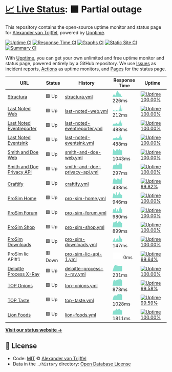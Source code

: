 # [📈 Live Status](https://structura.ws): <!--live status--> **🟧 Partial outage**

This repository contains the open-source uptime monitor and status page for [Alexander van Trijffel](https://structura.ws), powered by [Upptime](https://github.com/upptime/upptime).

[![Uptime CI](https://github.com/koj-co/upptime/workflows/Uptime%20CI/badge.svg)](https://github.com/koj-co/upptime/actions?query=workflow%3A%22Uptime+CI%22)
[![Response Time CI](https://github.com/koj-co/upptime/workflows/Response%20Time%20CI/badge.svg)](https://github.com/koj-co/upptime/actions?query=workflow%3A%22Response+Time+CI%22)
[![Graphs CI](https://github.com/koj-co/upptime/workflows/Graphs%20CI/badge.svg)](https://github.com/koj-co/upptime/actions?query=workflow%3A%22Graphs+CI%22)
[![Static Site CI](https://github.com/koj-co/upptime/workflows/Static%20Site%20CI/badge.svg)](https://github.com/koj-co/upptime/actions?query=workflow%3A%22Static+Site+CI%22)
[![Summary CI](https://github.com/koj-co/upptime/workflows/Summary%20CI/badge.svg)](https://github.com/koj-co/upptime/actions?query=workflow%3A%22Summary+CI%22)

With [Upptime](https://upptime.js.org), you can get your own unlimited and free uptime monitor and status page, powered entirely by a GitHub repository. We use [Issues](https://github.com/alexandervantrijffel/upptimemonitoring/issues) as incident reports, [Actions](https://github.com/alexandervantrijffel/upptimemonitoring/actions) as uptime monitors, and [Pages](https://structura.ws) for the status page.

<!--start: status pages-->
<!-- This summary is generated by Upptime (https://github.com/upptime/upptime) -->
<!-- Do not edit this manually, your changes will be overwritten -->

| URL                                                                                 | Status  | History                                                                                                                                         | Response Time                                                                                  | Uptime                                                                                                                                                                                                                                                                                           |
| ----------------------------------------------------------------------------------- | ------- | ----------------------------------------------------------------------------------------------------------------------------------------------- | ---------------------------------------------------------------------------------------------- | ------------------------------------------------------------------------------------------------------------------------------------------------------------------------------------------------------------------------------------------------------------------------------------------------ |
| [Structura](https://structura.ws)                                                   | 🟩 Up   | [structura.yml](https://github.com/alexandervantrijffel/upptimemonitoring/commits/master/history/structura.yml)                                 | <img alt="Response time graph" src="./graphs/structura.png" height="20"> 226ms                 | [![Uptime 100.00%](https://img.shields.io/endpoint?url=https%3A%2F%2Fraw.githubusercontent.com%2Falexandervantrijffel%2Fupptimemonitoring%2Fmaster%2Fapi%2Fstructura%2Fuptime.json)](https://alexandervantrijffel.github.io/upptimemonitoring/history/structura)                                 |
| [Last Noted Web](https://lastnoted.com)                                             | 🟩 Up   | [last-noted-web.yml](https://github.com/alexandervantrijffel/upptimemonitoring/commits/master/history/last-noted-web.yml)                       | <img alt="Response time graph" src="./graphs/last-noted-web.png" height="20"> 212ms            | [![Uptime 100.00%](https://img.shields.io/endpoint?url=https%3A%2F%2Fraw.githubusercontent.com%2Falexandervantrijffel%2Fupptimemonitoring%2Fmaster%2Fapi%2Flast-noted-web%2Fuptime.json)](https://alexandervantrijffel.github.io/upptimemonitoring/history/last-noted-web)                       |
| [Last Noted Eventreporter](https://lastnoted.com/eventreporter)                     | 🟩 Up   | [last-noted-eventreporter.yml](https://github.com/alexandervantrijffel/upptimemonitoring/commits/master/history/last-noted-eventreporter.yml)   | <img alt="Response time graph" src="./graphs/last-noted-eventreporter.png" height="20"> 488ms  | [![Uptime 100.00%](https://img.shields.io/endpoint?url=https%3A%2F%2Fraw.githubusercontent.com%2Falexandervantrijffel%2Fupptimemonitoring%2Fmaster%2Fapi%2Flast-noted-eventreporter%2Fuptime.json)](https://alexandervantrijffel.github.io/upptimemonitoring/history/last-noted-eventreporter)   |
| [Last Noted Eventsink](https://lastnoted.com/eventsink)                             | 🟩 Up   | [last-noted-eventsink.yml](https://github.com/alexandervantrijffel/upptimemonitoring/commits/master/history/last-noted-eventsink.yml)           | <img alt="Response time graph" src="./graphs/last-noted-eventsink.png" height="20"> 488ms      | [![Uptime 100.00%](https://img.shields.io/endpoint?url=https%3A%2F%2Fraw.githubusercontent.com%2Falexandervantrijffel%2Fupptimemonitoring%2Fmaster%2Fapi%2Flast-noted-eventsink%2Fuptime.json)](https://alexandervantrijffel.github.io/upptimemonitoring/history/last-noted-eventsink)           |
| [Smith and Doe Web](https://www.smithanddoe.com)                                    | 🟩 Up   | [smith-and-doe-web.yml](https://github.com/alexandervantrijffel/upptimemonitoring/commits/master/history/smith-and-doe-web.yml)                 | <img alt="Response time graph" src="./graphs/smith-and-doe-web.png" height="20"> 1043ms        | [![Uptime 100.00%](https://img.shields.io/endpoint?url=https%3A%2F%2Fraw.githubusercontent.com%2Falexandervantrijffel%2Fupptimemonitoring%2Fmaster%2Fapi%2Fsmith-and-doe-web%2Fuptime.json)](https://alexandervantrijffel.github.io/upptimemonitoring/history/smith-and-doe-web)                 |
| [Smith and Doe Privacy API](https://www.smithanddoe.com/privacy/API/QuickScanModel) | 🟩 Up   | [smith-and-doe-privacy-api.yml](https://github.com/alexandervantrijffel/upptimemonitoring/commits/master/history/smith-and-doe-privacy-api.yml) | <img alt="Response time graph" src="./graphs/smith-and-doe-privacy-api.png" height="20"> 297ms | [![Uptime 100.00%](https://img.shields.io/endpoint?url=https%3A%2F%2Fraw.githubusercontent.com%2Falexandervantrijffel%2Fupptimemonitoring%2Fmaster%2Fapi%2Fsmith-and-doe-privacy-api%2Fuptime.json)](https://alexandervantrijffel.github.io/upptimemonitoring/history/smith-and-doe-privacy-api) |
| [Craftify](https://craftify.nl)                                                     | 🟩 Up   | [craftify.yml](https://github.com/alexandervantrijffel/upptimemonitoring/commits/master/history/craftify.yml)                                   | <img alt="Response time graph" src="./graphs/craftify.png" height="20"> 438ms                  | [![Uptime 99.82%](https://img.shields.io/endpoint?url=https%3A%2F%2Fraw.githubusercontent.com%2Falexandervantrijffel%2Fupptimemonitoring%2Fmaster%2Fapi%2Fcraftify%2Fuptime.json)](https://alexandervantrijffel.github.io/upptimemonitoring/history/craftify)                                    |
| [ProSim Home](https://prosim-ar.com)                                                | 🟩 Up   | [pro-sim-home.yml](https://github.com/alexandervantrijffel/upptimemonitoring/commits/master/history/pro-sim-home.yml)                           | <img alt="Response time graph" src="./graphs/pro-sim-home.png" height="20"> 946ms              | [![Uptime 100.00%](https://img.shields.io/endpoint?url=https%3A%2F%2Fraw.githubusercontent.com%2Falexandervantrijffel%2Fupptimemonitoring%2Fmaster%2Fapi%2Fpro-sim-home%2Fuptime.json)](https://alexandervantrijffel.github.io/upptimemonitoring/history/pro-sim-home)                           |
| [ProSim Forum](https://forum.prosim-ar.com)                                         | 🟩 Up   | [pro-sim-forum.yml](https://github.com/alexandervantrijffel/upptimemonitoring/commits/master/history/pro-sim-forum.yml)                         | <img alt="Response time graph" src="./graphs/pro-sim-forum.png" height="20"> 980ms             | [![Uptime 100.00%](https://img.shields.io/endpoint?url=https%3A%2F%2Fraw.githubusercontent.com%2Falexandervantrijffel%2Fupptimemonitoring%2Fmaster%2Fapi%2Fpro-sim-forum%2Fuptime.json)](https://alexandervantrijffel.github.io/upptimemonitoring/history/pro-sim-forum)                         |
| [ProSim Shop](https://shop.prosim-ar.com)                                           | 🟩 Up   | [pro-sim-shop.yml](https://github.com/alexandervantrijffel/upptimemonitoring/commits/master/history/pro-sim-shop.yml)                           | <img alt="Response time graph" src="./graphs/pro-sim-shop.png" height="20"> 899ms              | [![Uptime 100.00%](https://img.shields.io/endpoint?url=https%3A%2F%2Fraw.githubusercontent.com%2Falexandervantrijffel%2Fupptimemonitoring%2Fmaster%2Fapi%2Fpro-sim-shop%2Fuptime.json)](https://alexandervantrijffel.github.io/upptimemonitoring/history/pro-sim-shop)                           |
| [ProSim Downloads](https://cdndl.prosim-ar.com/ProSimB738)                          | 🟩 Up   | [pro-sim-downloads.yml](https://github.com/alexandervantrijffel/upptimemonitoring/commits/master/history/pro-sim-downloads.yml)                 | <img alt="Response time graph" src="./graphs/pro-sim-downloads.png" height="20"> 147ms         | [![Uptime 100.00%](https://img.shields.io/endpoint?url=https%3A%2F%2Fraw.githubusercontent.com%2Falexandervantrijffel%2Fupptimemonitoring%2Fmaster%2Fapi%2Fpro-sim-downloads%2Fuptime.json)](https://alexandervantrijffel.github.io/upptimemonitoring/history/pro-sim-downloads)                 |
| ProSim lic API#1                                                                    | 🟥 Down | [pro-sim-lic-api-1.yml](https://github.com/alexandervantrijffel/upptimemonitoring/commits/master/history/pro-sim-lic-api-1.yml)                 | <img alt="Response time graph" src="./graphs/pro-sim-lic-api-1.png" height="20"> 0ms           | [![Uptime 99.64%](https://img.shields.io/endpoint?url=https%3A%2F%2Fraw.githubusercontent.com%2Falexandervantrijffel%2Fupptimemonitoring%2Fmaster%2Fapi%2Fpro-sim-lic-api-1%2Fuptime.json)](https://alexandervantrijffel.github.io/upptimemonitoring/history/pro-sim-lic-api-1)                  |
| [Deloitte Process X-Ray](https://processxray.deloitte.com/x/process-x-ray)          | 🟩 Up   | [deloitte-process-x-ray.yml](https://github.com/alexandervantrijffel/upptimemonitoring/commits/master/history/deloitte-process-x-ray.yml)       | <img alt="Response time graph" src="./graphs/deloitte-process-x-ray.png" height="20"> 231ms    | [![Uptime 100.00%](https://img.shields.io/endpoint?url=https%3A%2F%2Fraw.githubusercontent.com%2Falexandervantrijffel%2Fupptimemonitoring%2Fmaster%2Fapi%2Fdeloitte-process-x-ray%2Fuptime.json)](https://alexandervantrijffel.github.io/upptimemonitoring/history/deloitte-process-x-ray)       |
| [TOP Onions](https://www.toponions.com)                                             | 🟩 Up   | [top-onions.yml](https://github.com/alexandervantrijffel/upptimemonitoring/commits/master/history/top-onions.yml)                               | <img alt="Response time graph" src="./graphs/top-onions.png" height="20"> 878ms                | [![Uptime 99.58%](https://img.shields.io/endpoint?url=https%3A%2F%2Fraw.githubusercontent.com%2Falexandervantrijffel%2Fupptimemonitoring%2Fmaster%2Fapi%2Ftop-onions%2Fuptime.json)](https://alexandervantrijffel.github.io/upptimemonitoring/history/top-onions)                                |
| [TOP Taste](https://www.top-taste.com)                                              | 🟩 Up   | [top-taste.yml](https://github.com/alexandervantrijffel/upptimemonitoring/commits/master/history/top-taste.yml)                                 | <img alt="Response time graph" src="./graphs/top-taste.png" height="20"> 1028ms                | [![Uptime 99.59%](https://img.shields.io/endpoint?url=https%3A%2F%2Fraw.githubusercontent.com%2Falexandervantrijffel%2Fupptimemonitoring%2Fmaster%2Fapi%2Ftop-taste%2Fuptime.json)](https://alexandervantrijffel.github.io/upptimemonitoring/history/top-taste)                                  |
| [Lion Foods](https://lionfoods.nl)                                                  | 🟩 Up   | [lion-foods.yml](https://github.com/alexandervantrijffel/upptimemonitoring/commits/master/history/lion-foods.yml)                               | <img alt="Response time graph" src="./graphs/lion-foods.png" height="20"> 1811ms               | [![Uptime 100.00%](https://img.shields.io/endpoint?url=https%3A%2F%2Fraw.githubusercontent.com%2Falexandervantrijffel%2Fupptimemonitoring%2Fmaster%2Fapi%2Flion-foods%2Fuptime.json)](https://alexandervantrijffel.github.io/upptimemonitoring/history/lion-foods)                               |

<!--end: status pages-->

[**Visit our status website →**](https://structura.ws)

## 📄 License

- Code: [MIT](./LICENSE) © [Alexander van Trijffel](https://structura.ws)
- Data in the `./history` directory: [Open Database License](https://opendatacommons.org/licenses/odbl/1-0/)
